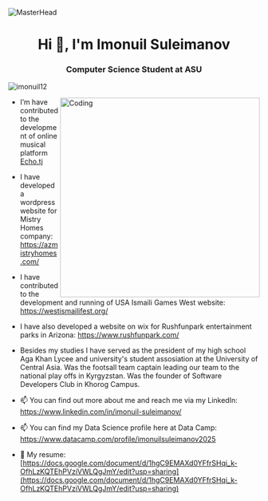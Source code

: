 ![MasterHead](https://www.business-agility.com/wp-content/uploads/2018/10/top-banner-2-1920x677.jpg)
<h1 align="center">Hi 👋, I'm Imonuil Suleimanov</h1>
<h3 align="center">Computer Science Student at ASU</h3>

<p align="left"> <img src="https://komarev.com/ghpvc/?username=imonuil12&label=Profile%20views&color=0e75b6&style=flat" alt="imonuil12" /> </p>

<img align="right" alt="Coding" width="400" src="https://cdn.filestackcontent.com/efbSR18hT5uRKuo0zoMA">
 
- I’m have contributed to the development of online musical platform [Echo.tj](https://echo.tj/app/overview)
  
- I have developed a wordpress website for Mistry Homes company: https://azmistryhomes.com/

- I have contributed to the development and running of USA Ismaili Games West website: https://westismailifest.org/

- I have also developed a website on wix for Rushfunpark entertainment parks in Arizona: https://www.rushfunpark.com/
  
- Besides my studies I have served as the president of my high school Aga Khan Lycee and university's student assosiation at the University of Central Asia. Was the footsall team captain leading our team to the national play offs in Kyrgyzstan. Was the founder of Software Developers Club in Khorog Campus.
  
- 📫 You can find out more about me and reach me via my LinkedIn: https://www.linkedin.com/in/imonuil-suleimanov/

- 📫 You can find my Data Science profile here at Data Camp: https://www.datacamp.com/profile/imonuilsuleimanov2025

- 📄 My resume: [https://docs.google.com/document/d/1hgC9EMAXd0YFfrSHqi_k-OfhLzKQTEhPVziVWLQgJmY/edit?usp=sharing](https://docs.google.com/document/d/1hgC9EMAXd0YFfrSHqi_k-OfhLzKQTEhPVziVWLQgJmY/edit?usp=sharing)
